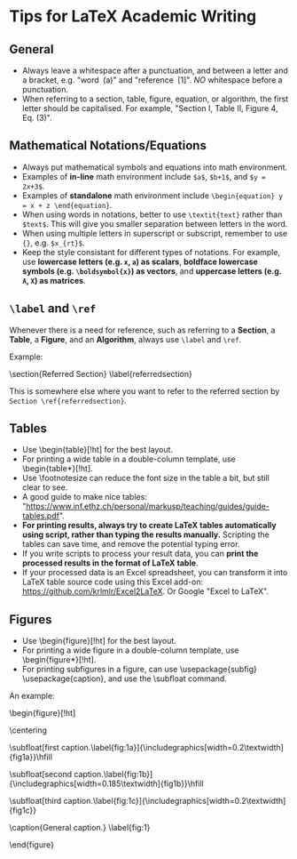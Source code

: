 # Tips for LaTeX Academic Writing

## General
* Always leave a whitespace after a punctuation, and between a letter and a bracket, e.g. "word` `(a)" and "reference` `[1]". *NO* whitespace before a punctuation.
* When referring to a section, table, figure, equation, or algorithm, the first letter should be capitalised. For example, "Section I, Table II, Figure 4, Eq. (3)".

## Mathematical Notations/Equations
* Always put mathematical symbols and equations into math environment.
* Examples of **in-line** math environment include `$a$`, `$b+1$`, and `$y = 2x+3$`.
* Examples of **standalone** math environment include `\begin{equation} y = x + z \end{equation}`.
* When using words in notations, better to use `\textit{text}` rather than `$text$`. This will give you smaller separation between letters in the word.
* When using multiple letters in superscript or subscript, remember to use `{}`, e.g. `$x_{rt}$`.
* Keep the style consistant for different types of notations. For example, use **lowercase letters (e.g. `x`, `a`) as scalars**, **boldface lowercase symbols (e.g. `\boldsymbol{x}`) as vectors**, and **uppercase letters (e.g. `A`, `X`) as matrices**. 

## `\label` and `\ref`
Whenever there is a need for reference, such as referring to a **Section**, a **Table**, a **Figure**, and an **Algorithm**, always use `\label` and `\ref`.

Example:

\section{Referred Section} \label{referredsection}

This is somewhere else where you want to refer to the referred section by `Section \ref{referredsection}`.

## Tables
* Use \begin{table}[!ht] for the best layout.
* For printing a wide table in a double-column template, use \begin{table*}[!ht]. 
* Use \footnotesize can reduce the font size in the table a bit, but still clear to see.
* A good guide to make nice tables: "https://www.inf.ethz.ch/personal/markusp/teaching/guides/guide-tables.pdf".
* **For printing results, always try to create LaTeX tables automatically using script, rather than typing the results manually.** Scripting the tables can save time, and remove the potential typing error.
* If you write scripts to process your result data, you can **print the processed results in the format of LaTeX table**.
* If your processed data is an Excel spreadsheet, you can transform it into LaTeX table source code using this Excel add-on: https://github.com/krlmlr/Excel2LaTeX. Or Google "Excel to LaTeX".

## Figures
* Use \begin{figure}[!ht] for the best layout.
* For printing a wide figure in a double-column template, use \begin{figure*}[!ht].
* For printing subfigures in a figure, can use \usepackage{subfig} \usepackage{caption}, and use the \subfloat command. 

An example: 

\begin{figure}[!ht]

\centering

\subfloat[first caption.\label{fig:1a}]{\includegraphics[width=0.2\textwidth]{fig1a}}\hfill

\subfloat[second caption.\label{fig:1b}] {\includegraphics[width=0.185\textwidth]{fig1b}}\hfill

\subfloat[third caption.\label{fig:1c}]{\includegraphics[width=0.2\textwidth]{fig1c}}

\caption{General caption.} \label{fig:1}

\end{figure}
